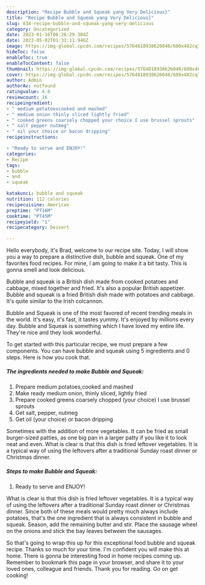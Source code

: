 ```yaml
---
description: "Recipe Bubble and Squeak yang Very Delicious}"
title: "Recipe Bubble and Squeak yang Very Delicious}"
slug: 834-recipe-bubble-and-squeak-yang-very-delicious
category: Uncategorized
date: 2023-01-16T06:28:29.304Z
date: 2023-05-02T01:33:11.946Z
image: https://img-global.cpcdn.com/recipes/5764818938626048/680x482cq70/bubble-and-squeak-recipe-main-photo.jpg
hideToc: false
enableToc: true
enableTocContent: false
thumbnail: https://img-global.cpcdn.com/recipes/5764818938626048/680x482cq70/bubble-and-squeak-recipe-main-photo.jpg
cover: https://img-global.cpcdn.com/recipes/5764818938626048/680x482cq70/bubble-and-squeak-recipe-main-photo.jpg
author: Admin
authorAv: notfound
ratingvalue: 4.8
reviewcount: 16
recipeingredient:
- " medium potatoescooked and mashed"
- " medium onion thinly sliced lightly fried"
- " cooked greens coarsely chopped your choice I use brussel sprouts"
- " salt pepper nutmeg"
- " oil your choice or bacon dripping"
recipeinstructions:

- "Ready to serve and ENJOY!"
categories:
- Recipe
tags:
- bubble
- and
- squeak

katakunci: bubble and squeak 
nutrition: 112 calories
recipecuisine: American
preptime: "PT16M"
cooktime: "PT45M"
recipeyield: "1"
recipecategory: Dessert

---
```



Hello everybody, it's Brad, welcome to our recipe site. Today, I will show you a way to prepare a distinctive dish, bubble and squeak. One of my favorites food recipes. For mine, I am going to make it a bit tasty. This is gonna smell and look delicious.

Bubble and squeak is a British dish made from cooked potatoes and cabbage, mixed together and fried. It&#39;s also a popular British appetizer. Bubble and squeak is a fried British dish made with potatoes and cabbage. It&#39;s quite similar to the Irish colcannon.

Bubble and Squeak is one of the most favored of recent trending meals in the world. It's easy, it's fast, it tastes yummy. It's enjoyed by millions every day. Bubble and Squeak is something which I have loved my entire life. They're nice and they look wonderful.


To get started with this particular recipe, we must prepare a few components. You can have bubble and squeak using 5 ingredients and 0 steps. Here is how you cook that.

<!--inarticleads1-->

##### The ingredients needed to make Bubble and Squeak:

1. Prepare  medium potatoes,cooked and mashed
1. Make ready  medium onion, thinly sliced, lightly fried
1. Prepare  cooked greens coarsely chopped (your choice) I use brussel sprouts
1. Get  salt, pepper, nutmeg
1. Get  oil (your choice) or bacon dripping


Sometimes with the addition of more vegetables. It can be fried as small burger-sized patties, as one big pan in a larger patty if you like it to look neat and even. What is clear is that this dish is fried leftover vegetables. It is a typical way of using the leftovers after a traditional Sunday roast dinner or Christmas dinner. 

<!--inarticleads2-->

##### Steps to make Bubble and Squeak:


1. Ready to serve and ENJOY!

What is clear is that this dish is fried leftover vegetables. It is a typical way of using the leftovers after a traditional Sunday roast dinner or Christmas dinner. Since both of these meals would pretty much always include potatoes, that&#39;s the one ingredient that is always consistent in bubble and squeak. Season, add the remaining butter and stir. Place the sausage wheel on the onions and stick the bay leaves between the sausages. 

So that's going to wrap this up for this exceptional food bubble and squeak recipe. Thanks so much for your time. I'm confident you will make this at home. There is gonna be interesting food in home recipes coming up. Remember to bookmark this page in your browser, and share it to your loved ones, colleague and friends. Thank you for reading. Go on get cooking!
